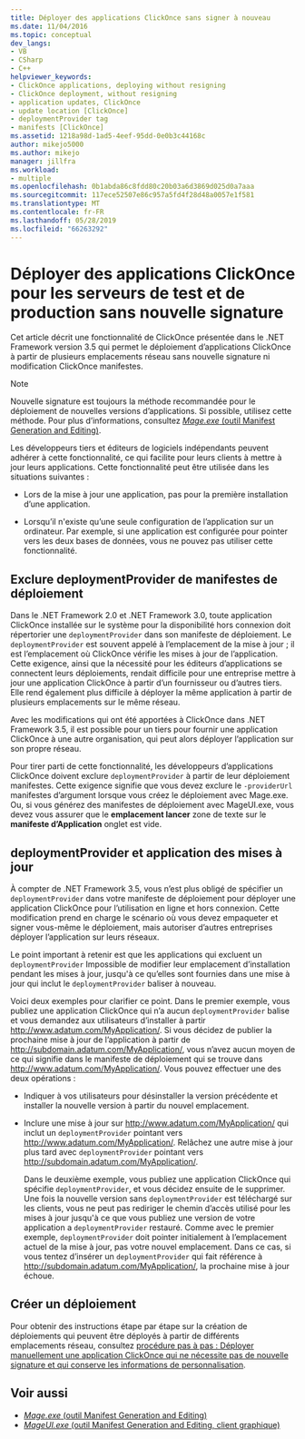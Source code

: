 ```yaml
---
title: Déployer des applications ClickOnce sans signer à nouveau
ms.date: 11/04/2016
ms.topic: conceptual
dev_langs:
- VB
- CSharp
- C++
helpviewer_keywords:
- ClickOnce applications, deploying without resigning
- ClickOnce deployment, without resigning
- application updates, ClickOnce
- update location [ClickOnce]
- deploymentProvider tag
- manifests [ClickOnce]
ms.assetid: 1218a98d-1ad5-4eef-95dd-0e0b3c44168c
author: mikejo5000
ms.author: mikejo
manager: jillfra
ms.workload:
- multiple
ms.openlocfilehash: 0b1abda86c8fdd80c20b03a6d3869d025d0a7aaa
ms.sourcegitcommit: 117ece52507e86c957a5fd4f28d48a0057e1f581
ms.translationtype: MT
ms.contentlocale: fr-FR
ms.lasthandoff: 05/28/2019
ms.locfileid: "66263292"
---
```

# <a name="deploy-clickonce-applications-for-testing-and-production-servers-without-resigning"></a>Déployer des applications ClickOnce pour les serveurs de test et de production sans nouvelle signature
Cet article décrit une fonctionnalité de ClickOnce présentée dans le .NET Framework version 3.5 qui permet le déploiement d’applications ClickOnce à partir de plusieurs emplacements réseau sans nouvelle signature ni modification ClickOnce manifestes.

> [!NOTE]
> Nouvelle signature est toujours la méthode recommandée pour le déploiement de nouvelles versions d’applications. Si possible, utilisez cette méthode. Pour plus d’informations, consultez [*Mage.exe* (outil Manifest Generation and Editing)](/dotnet/framework/tools/mage-exe-manifest-generation-and-editing-tool).

 Les développeurs tiers et éditeurs de logiciels indépendants peuvent adhérer à cette fonctionnalité, ce qui facilite pour leurs clients à mettre à jour leurs applications. Cette fonctionnalité peut être utilisée dans les situations suivantes :

- Lors de la mise à jour une application, pas pour la première installation d’une application.

- Lorsqu’il n'existe qu’une seule configuration de l’application sur un ordinateur. Par exemple, si une application est configurée pour pointer vers les deux bases de données, vous ne pouvez pas utiliser cette fonctionnalité.

## <a name="exclude-deploymentprovider-from-deployment-manifests"></a>Exclure deploymentProvider de manifestes de déploiement
 Dans le .NET Framework 2.0 et .NET Framework 3.0, toute application ClickOnce installée sur le système pour la disponibilité hors connexion doit répertorier une `deploymentProvider` dans son manifeste de déploiement. Le `deploymentProvider` est souvent appelé à l’emplacement de la mise à jour ; il est l’emplacement où ClickOnce vérifie les mises à jour de l’application. Cette exigence, ainsi que la nécessité pour les éditeurs d’applications se connectent leurs déploiements, rendait difficile pour une entreprise mettre à jour une application ClickOnce à partir d’un fournisseur ou d’autres tiers. Elle rend également plus difficile à déployer la même application à partir de plusieurs emplacements sur le même réseau.

 Avec les modifications qui ont été apportées à ClickOnce dans .NET Framework 3.5, il est possible pour un tiers pour fournir une application ClickOnce à une autre organisation, qui peut alors déployer l’application sur son propre réseau.

 Pour tirer parti de cette fonctionnalité, les développeurs d’applications ClickOnce doivent exclure `deploymentProvider` à partir de leur déploiement manifestes. Cette exigence signifie que vous devez exclure le `-providerUrl` manifestes d’argument lorsque vous créez le déploiement avec Mage.exe. Ou, si vous générez des manifestes de déploiement avec MageUI.exe, vous devez vous assurer que le **emplacement lancer** zone de texte sur le **manifeste d’Application** onglet est vide.

## <a name="deploymentprovider-and-application-updates"></a>deploymentProvider et application des mises à jour
 À compter de .NET Framework 3.5, vous n’est plus obligé de spécifier un `deploymentProvider` dans votre manifeste de déploiement pour déployer une application ClickOnce pour l’utilisation en ligne et hors connexion. Cette modification prend en charge le scénario où vous devez empaqueter et signer vous-même le déploiement, mais autoriser d’autres entreprises déployer l’application sur leurs réseaux.

 Le point important à retenir est que les applications qui excluent un `deploymentProvider` Impossible de modifier leur emplacement d’installation pendant les mises à jour, jusqu'à ce qu’elles sont fournies dans une mise à jour qui inclut le `deploymentProvider` baliser à nouveau.

 Voici deux exemples pour clarifier ce point. Dans le premier exemple, vous publiez une application ClickOnce qui n’a aucun `deploymentProvider` balise et vous demandez aux utilisateurs d’installer à partir http://www.adatum.com/MyApplication/. Si vous décidez de publier la prochaine mise à jour de l’application à partir de http://subdomain.adatum.com/MyApplication/, vous n’avez aucun moyen de ce qui signifie dans le manifeste de déploiement qui se trouve dans http://www.adatum.com/MyApplication/. Vous pouvez effectuer une des deux opérations :

- Indiquer à vos utilisateurs pour désinstaller la version précédente et installer la nouvelle version à partir du nouvel emplacement.

- Inclure une mise à jour sur http://www.adatum.com/MyApplication/ qui inclut un `deploymentProvider` pointant vers http://www.adatum.com/MyApplication/. Relâchez une autre mise à jour plus tard avec `deploymentProvider` pointant vers http://subdomain.adatum.com/MyApplication/.

  Dans le deuxième exemple, vous publiez une application ClickOnce qui spécifie `deploymentProvider`, et vous décidez ensuite de le supprimer. Une fois la nouvelle version sans `deploymentProvider` est téléchargé sur les clients, vous ne peut pas rediriger le chemin d’accès utilisé pour les mises à jour jusqu'à ce que vous publiez une version de votre application a `deploymentProvider` restauré. Comme avec le premier exemple, `deploymentProvider` doit pointer initialement à l’emplacement actuel de la mise à jour, pas votre nouvel emplacement. Dans ce cas, si vous tentez d’insérer un `deploymentProvider` qui fait référence à http://subdomain.adatum.com/MyApplication/, la prochaine mise à jour échoue.

## <a name="create-a-deployment"></a>Créer un déploiement
 Pour obtenir des instructions étape par étape sur la création de déploiements qui peuvent être déployés à partir de différents emplacements réseau, consultez [procédure pas à pas : Déployer manuellement une application ClickOnce qui ne nécessite pas de nouvelle signature et qui conserve les informations de personnalisation](../deployment/walkthrough-manually-deploying-a-clickonce-app-no-re-signing-required.md).

## <a name="see-also"></a>Voir aussi
- [*Mage.exe* (outil Manifest Generation and Editing)](/dotnet/framework/tools/mage-exe-manifest-generation-and-editing-tool)
- [*MageUI.exe* (outil Manifest Generation and Editing, client graphique)](/dotnet/framework/tools/mageui-exe-manifest-generation-and-editing-tool-graphical-client)

